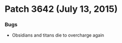 Patch 3642 (July 13, 2015)
==========================
### Bugs
- Obsidians and titans die to overcharge again

